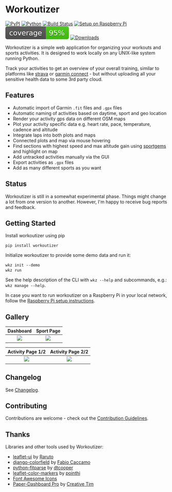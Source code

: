 # Workoutizer

[![PyPI](https://badge.fury.io/py/workoutizer.svg)](https://badge.fury.io/py/workoutizer)
[![Python](https://img.shields.io/pypi/pyversions/workoutizer.svg?style=plastic)](https://badge.fury.io/py/workoutizer)
[![Build Status](https://github.com/fgebhart/workoutizer/actions/workflows/matrix_tests.yml/badge.svg)](https://github.com/fgebhart/workoutizer/actions/workflows/matrix_tests.yml)
[![Setup on Raspberry Pi](https://github.com/fgebhart/workoutizer/actions/workflows/raspberry_pi_test.yml/badge.svg)](https://github.com/fgebhart/workoutizer/actions/workflows/raspberry_pi_test.yml)
[![Coverage Badge](https://raw.githubusercontent.com/fgebhart/workoutizer/master/.github/badges/coverage.svg)](https://raw.githubusercontent.com/fgebhart/workoutizer/master/.github/badges/coverage.svg)
[![Downloads](https://img.shields.io/pypi/dm/workoutizer.svg?label=Pypi%20downloads)](https://pypi.org/project/workoutizer/)

Workoutizer is a simple web application for organizing your workouts and sports activities. It is designed to work
locally on any UNIX-like system running Python.

Track your activities to get an overview of your overall training, similar to platforms like
[strava](https://www.strava.com/) or [garmin connect](https://connect.garmin.com/) - but without
uploading all your sensitive health data to some 3rd party cloud.


## Features

* Automatic import of Garmin `.fit` files and `.gpx` files
* Automatic naming of activities based on daytime, sport and geo location
* Render your activity gps data on different OSM maps
* Plot your activity specific data e.g. heart rate, pace, temperature, cadence and altitude
* Integrate laps into both plots and maps
* Connected plots and map via mouse hovering
* Find sections with highest speed and max altitude gain using [sportgems](https://github.com/fgebhart/sportgems) and
  highlight on map
* Add untracked activities manually via the GUI
* Export activities as `.gpx` files
* Add as many different sports as you want


## Status

Workoutizer is still in a somewhat experimental phase. Things might change a lot from one version to another. However,
I'm happy to receive bug reports and feedback.


## Getting Started

Install workoutizer using pip
```
pip install workoutizer
```

Initialize workoutizer to provide some demo data and run it:
```
wkz init --demo
wkz run
```

See the help description of the CLI with `wkz --help` and subcommands, e.g.: `wkz manage --help`. 

In case you want to run workoutizer on a Raspberry Pi in your local network, follow the 
[Raspberry Pi setup instructions](https://github.com/fgebhart/workoutizer/tree/master/setup).


## Gallery 

 Dashboard             |  Sport Page
:-------------------------:|:-------------------------:
![](https://i.imgur.com/3CUCGC8.png)  |  ![](https://i.imgur.com/p5FcrHz.png)

 Activity Page 1/2             |  Activity Page 2/2
:-------------------------:|:-------------------------:
![](https://i.imgur.com/FnVFz9P.png)  |  ![](https://i.imgur.com/zp8iQcm.png)


## Changelog

See [Changelog](https://github.com/fgebhart/workoutizer/blob/main/CHANGELOG.md).


## Contributing

Contributions are welcome - check out the [Contribution Guidelines](https://github.com/fgebhart/workoutizer/blob/main/CONTRIBUTING.md).


## Thanks

Libraries and other tools used by Workoutizer:
* [leaflet-ui](https://github.com/Raruto/leaflet-ui) by [Raruto](https://github.com/Raruto)
* [django-colorfield](https://github.com/fabiocaccamo/django-colorfield) by [Fabio Caccamo](https://github.com/fabiocaccamo)
* [python-fitparse](https://github.com/dtcooper/python-fitparse) by [dtcooper](https://github.com/dtcooper)
* [leaflet-color-markers](https://github.com/pointhi/leaflet-color-markers) by [pointhi](https://github.com/pointhi)
* [Font Awesome Icons](https://fontawesome.com/)
* [Paper-Dashboard Pro](https://www.creative-tim.com/product/paper-dashboard-2-pro) by [Creative Tim](https://www.creative-tim.com/)
